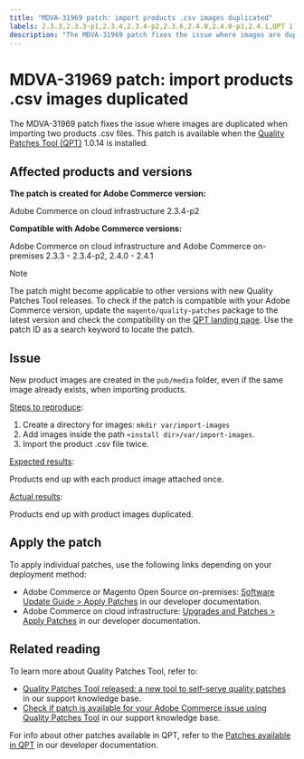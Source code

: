 ```yaml
---
title: "MDVA-31969 patch: import products .csv images duplicated"
labels: 2.3.3,2.3.3-p1,2.3.4,2.3.4-p2,2.3.6,2.4.0,2.4.0-p1,2.4.1,QPT 1.0.14,Magento Commerce Cloud,csv file,duplicate,images,images-issues,import,product image,support tools,Adobe Commerce,cloud infrastructure,on-premises,quality patches for Adobe Commerce,Magento Open Source
description: "The MDVA-31969 patch fixes the issue where images are duplicated when importing two products .csv files. This patch is available when the [Quality Patches Tool (QPT)](https://support.magento.com/hc/en-us/articles/360047139492) 1.0.14 is installed."
---
```


# MDVA-31969 patch: import products .csv images duplicated

The MDVA-31969 patch fixes the issue where images are duplicated when importing two products .csv files. This patch is available when the [Quality Patches Tool (QPT)](https://support.magento.com/hc/en-us/articles/360047139492) 1.0.14 is installed.

## Affected products and versions

**The patch is created for Adobe Commerce version:**

Adobe Commerce on cloud infrastructure 2.3.4-p2

**Compatible with Adobe Commerce versions:**

Adobe Commerce on cloud infrastructure and Adobe Commerce on-premises 2.3.3 - 2.3.4-p2, 2.4.0 - 2.4.1

>[!NOTE]
>
>The patch might become applicable to other versions with new Quality Patches Tool releases. To check if the patch is compatible with your Adobe Commerce version, update the `magento/quality-patches` package to the latest version and check the compatibility on the [QPT landing page](https://devdocs.magento.com/quality-patches/tool.html#patch-grid). Use the patch ID as a search keyword to locate the patch.

## Issue

New product images are created in the `pub/media` folder, even if the same image already exists, when importing products.

<u>Steps to reproduce</u>:

1. Create a directory for images: `mkdir var/import-images`
1. Add images inside the path `<install dir>/var/import-images`.
1. Import the product .csv file twice.

<u>Expected results</u>:

Products end up with each product image attached once.

<u>Actual results</u>:

Products end up with product images duplicated.

## Apply the patch

To apply individual patches, use the following links depending on your deployment method:

* Adobe Commerce or Magento Open Source on-premises: [Software Update Guide > Apply Patches](https://devdocs.magento.com/guides/v2.4/comp-mgr/patching/mqp.html) in our developer documentation.
* Adobe Commerce on cloud infrastructure: [Upgrades and Patches > Apply Patches](https://devdocs.magento.com/cloud/project/project-patch.html) in our developer documentation.

## Related reading

To learn more about Quality Patches Tool, refer to:

* [Quality Patches Tool released: a new tool to self-serve quality patches](https://support.magento.com/hc/en-us/articles/360047139492) in our support knowledge base.
* [Check if patch is available for your Adobe Commerce issue using Quality Patches Tool](https://support.magento.com/hc/en-us/articles/360047125252) in our support knowledge base.

For info about other patches available in QPT, refer to the [Patches available in QPT](https://devdocs.magento.com/quality-patches/tool.html#patch-grid) in our developer documentation. 